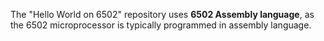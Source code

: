 The "Hello World on 6502" repository uses **6502 Assembly language**, as the 6502 microprocessor is typically programmed in assembly language.
 